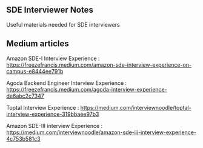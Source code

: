 ## SDE Interviewer Notes
Useful materials needed for SDE interviewers


## Medium articles
Amazon SDE-I Interview Experience : https://freezefrancis.medium.com/amazon-sde-interview-experience-on-campus-e8444ee791b

Agoda Backend Engineer Interview Experience : https://freezefrancis.medium.com/agoda-interview-experience-de6abc2c7347

Toptal Interview Experience : https://medium.com/interviewnoodle/toptal-interview-experience-319bbaee97b3

Amazon SDE-III interview Experience : https://medium.com/interviewnoodle/amazon-sde-iii-interview-experience-4c753b581c3


